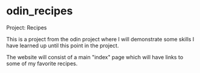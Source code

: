 # odin_recipes
Project: Recipes 


This is a project from the odin project where I will demonstrate some skills I have learned up until this point in the project. 

The website will consist of a main "index" page which will have links to some of my favorite recipes.